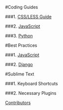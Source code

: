 #Coding Guides

###1. [CSS/LESS Guide](style-guides/CSS.md)

###2. [JavaScript](style-guides/js.md)

###3. [Python](style-guides/python.md)

#Best Practices

###1. [JavaScript](best-practices/js.md)

###2. [Django](http://lincolnloop.com/django-best-practices/index.html)

#Sublime Text

###1. Keyboard Shortcuts

###2. Necessary Plugins

[Contributors](contributors.txt)
